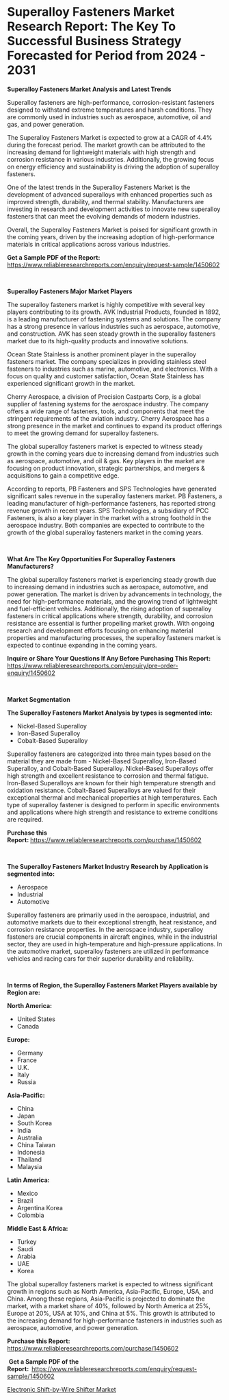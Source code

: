 <p><h1>Superalloy Fasteners Market Research Report: The Key To Successful Business Strategy Forecasted for Period from 2024 - 2031</h1></p><p><strong>Superalloy Fasteners Market Analysis and Latest Trends</strong></p>
<p><p>Superalloy fasteners are high-performance, corrosion-resistant fasteners designed to withstand extreme temperatures and harsh conditions. They are commonly used in industries such as aerospace, automotive, oil and gas, and power generation.</p><p>The Superalloy Fasteners Market is expected to grow at a CAGR of 4.4% during the forecast period. The market growth can be attributed to the increasing demand for lightweight materials with high strength and corrosion resistance in various industries. Additionally, the growing focus on energy efficiency and sustainability is driving the adoption of superalloy fasteners.</p><p>One of the latest trends in the Superalloy Fasteners Market is the development of advanced superalloys with enhanced properties such as improved strength, durability, and thermal stability. Manufacturers are investing in research and development activities to innovate new superalloy fasteners that can meet the evolving demands of modern industries.</p><p>Overall, the Superalloy Fasteners Market is poised for significant growth in the coming years, driven by the increasing adoption of high-performance materials in critical applications across various industries.</p></p>
<p><strong>Get a Sample PDF of the Report:&nbsp;</strong> <a href="https://www.reliableresearchreports.com/enquiry/request-sample/1450602">https://www.reliableresearchreports.com/enquiry/request-sample/1450602</a></p>
<p>&nbsp;</p>
<p><strong>Superalloy Fasteners Major Market Players</strong></p>
<p><p>The superalloy fasteners market is highly competitive with several key players contributing to its growth. AVK Industrial Products, founded in 1892, is a leading manufacturer of fastening systems and solutions. The company has a strong presence in various industries such as aerospace, automotive, and construction. AVK has seen steady growth in the superalloy fasteners market due to its high-quality products and innovative solutions.</p><p>Ocean State Stainless is another prominent player in the superalloy fasteners market. The company specializes in providing stainless steel fasteners to industries such as marine, automotive, and electronics. With a focus on quality and customer satisfaction, Ocean State Stainless has experienced significant growth in the market.</p><p>Cherry Aerospace, a division of Precision Castparts Corp, is a global supplier of fastening systems for the aerospace industry. The company offers a wide range of fasteners, tools, and components that meet the stringent requirements of the aviation industry. Cherry Aerospace has a strong presence in the market and continues to expand its product offerings to meet the growing demand for superalloy fasteners.</p><p>The global superalloy fasteners market is expected to witness steady growth in the coming years due to increasing demand from industries such as aerospace, automotive, and oil & gas. Key players in the market are focusing on product innovation, strategic partnerships, and mergers & acquisitions to gain a competitive edge.</p><p>According to reports, PB Fasteners and SPS Technologies have generated significant sales revenue in the superalloy fasteners market. PB Fasteners, a leading manufacturer of high-performance fasteners, has reported strong revenue growth in recent years. SPS Technologies, a subsidiary of PCC Fasteners, is also a key player in the market with a strong foothold in the aerospace industry. Both companies are expected to contribute to the growth of the global superalloy fasteners market in the coming years.</p></p>
<p>&nbsp;</p>
<p><strong>What Are The Key Opportunities For Superalloy Fasteners Manufacturers?</strong></p>
<p><p>The global superalloy fasteners market is experiencing steady growth due to increasing demand in industries such as aerospace, automotive, and power generation. The market is driven by advancements in technology, the need for high-performance materials, and the growing trend of lightweight and fuel-efficient vehicles. Additionally, the rising adoption of superalloy fasteners in critical applications where strength, durability, and corrosion resistance are essential is further propelling market growth. With ongoing research and development efforts focusing on enhancing material properties and manufacturing processes, the superalloy fasteners market is expected to continue expanding in the coming years.</p></p>
<p><strong>Inquire or Share Your Questions If Any Before Purchasing This Report:</strong> <a href="https://www.reliableresearchreports.com/enquiry/pre-order-enquiry/1450602">https://www.reliableresearchreports.com/enquiry/pre-order-enquiry/1450602</a></p>
<p>&nbsp;</p>
<p><strong>Market Segmentation</strong></p>
<p><strong>The Superalloy Fasteners Market Analysis by types is segmented into:</strong></p>
<p><ul><li>Nickel-Based Superalloy</li><li>Iron-Based Superalloy</li><li>Cobalt-Based Superalloy</li></ul></p>
<p><p>Superalloy fasteners are categorized into three main types based on the material they are made from - Nickel-Based Superalloy, Iron-Based Superalloy, and Cobalt-Based Superalloy. Nickel-Based Superalloys offer high strength and excellent resistance to corrosion and thermal fatigue. Iron-Based Superalloys are known for their high temperature strength and oxidation resistance. Cobalt-Based Superalloys are valued for their exceptional thermal and mechanical properties at high temperatures. Each type of superalloy fastener is designed to perform in specific environments and applications where high strength and resistance to extreme conditions are required.</p></p>
<p><strong>Purchase this Report:&nbsp;</strong><a href="https://www.reliableresearchreports.com/purchase/1450602">https://www.reliableresearchreports.com/purchase/1450602</a></p>
<p>&nbsp;</p>
<p><strong>The Superalloy Fasteners Market Industry Research by Application is segmented into:</strong></p>
<p><ul><li>Aerospace</li><li>Industrial</li><li>Automotive</li></ul></p>
<p><p>Superalloy fasteners are primarily used in the aerospace, industrial, and automotive markets due to their exceptional strength, heat resistance, and corrosion resistance properties. In the aerospace industry, superalloy fasteners are crucial components in aircraft engines, while in the industrial sector, they are used in high-temperature and high-pressure applications. In the automotive market, superalloy fasteners are utilized in performance vehicles and racing cars for their superior durability and reliability.</p></p>
<p>&nbsp;</p>
<p><strong>In terms of Region, the Superalloy Fasteners Market Players available by Region are:</strong></p>
<p>
    <p> <strong> North America: </strong>
        <ul>
            <li>United States</li>
            <li>Canada</li>
        </ul>
        </p> 
    <p> <strong> Europe: </strong>
        <ul>
            <li>Germany</li>
            <li>France</li>
            <li>U.K.</li>
            <li>Italy</li>
            <li>Russia</li>
        </ul>
        </p> 
    <p> <strong> Asia-Pacific: </strong>
        <ul>
            <li>China</li>
            <li>Japan</li>
            <li>South Korea</li>
            <li>India</li>
            <li>Australia</li>
            <li>China Taiwan</li>
            <li>Indonesia</li>
            <li>Thailand</li>
            <li>Malaysia</li>
        </ul>
        </p> 
    <p> <strong> Latin America: </strong>
        <ul>
            <li>Mexico</li>
            <li>Brazil</li>
            <li>Argentina Korea</li>
            <li>Colombia</li>
        </ul>
        </p> 
    <p> <strong> Middle East & Africa: </strong>
        <ul>
            <li>Turkey</li>
            <li>Saudi</li>
            <li>Arabia</li>
            <li>UAE</li>
            <li>Korea</li>
        </ul>
    </p>
    </p>
<p><p>The global superalloy fasteners market is expected to witness significant growth in regions such as North America, Asia-Pacific, Europe, USA, and China. Among these regions, Asia-Pacific is projected to dominate the market, with a market share of 40%, followed by North America at 25%, Europe at 20%, USA at 10%, and China at 5%. This growth is attributed to the increasing demand for high-performance fasteners in industries such as aerospace, automotive, and power generation.</p></p>
<p><strong>Purchase this Report: </strong><a href="https://www.reliableresearchreports.com/purchase/1450602">https://www.reliableresearchreports.com/purchase/1450602</a></p>
<p>&nbsp;<strong>Get a Sample PDF of the Report:&nbsp;&nbsp;</strong><a href="https://www.reliableresearchreports.com/enquiry/request-sample/1450602">https://www.reliableresearchreports.com/enquiry/request-sample/1450602</a></p>
<p><strong></strong></p>
<p><p><a href="https://noble-drawer-34c.notion.site/Electronic-Shift-by-Wire-Shifter-Market-Size-Reflecting-a-Forecast-Till-2031-Market-By-Type-By-App-8cce30abd2ea4b8b84d3baaf25c943e3">Electronic Shift-by-Wire Shifter Market</a></p></p>